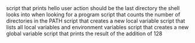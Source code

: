 <o>
script that prints hello user
action should be the last directory the shell looks into when looking for a program
script that counts the number of directories in the PATH
script that creates a new local variable
script that lists all local variables and environment variables
script that creates a new global variable
script that prints the result of the addition of 128
